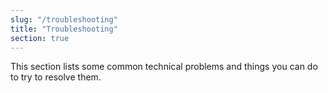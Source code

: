 ```yaml
---
slug: "/troubleshooting"
title: "Troubleshooting"
section: true
---
```


This section lists some common technical problems and things you can do to try
to resolve them.
